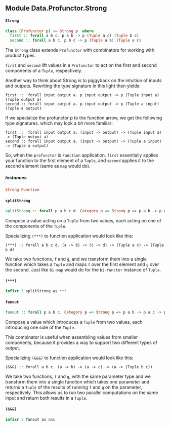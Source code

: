 ## Module Data.Profunctor.Strong

#### `Strong`

``` purescript
class (Profunctor p) <= Strong p  where
  first :: forall a b c. p a b -> p (Tuple a c) (Tuple b c)
  second :: forall a b c. p b c -> p (Tuple a b) (Tuple a c)
```

The `Strong` class extends `Profunctor` with combinators for working with
product types.

`first` and `second` lift values in a `Profunctor` to act on the first and
second components of a `Tuple`, respectively.

Another way to think about Strong is to piggyback on the intuition of
inputs and outputs.  Rewriting the type signature in this light then yields:
```
first ::  forall input output a. p input output -> p (Tuple input a) (Tuple output a)
second :: forall input output a. p input output -> p (Tuple a input) (Tuple a output)
```
If we specialize the profunctor p to the function arrow, we get the following type
signatures, which may look a bit more familiar:
```
first ::  forall input output a. (input -> output) -> (Tuple input a) -> (Tuple output a)
second :: forall input output a. (input -> output) -> (Tuple a input) -> (Tuple a output)
```
So, when the `profunctor` is `Function` application, `first` essentially applies your function
to the first element of a `Tuple`, and `second` applies it to the second element (same as `map` would do).

##### Instances
``` purescript
Strong Function
```

#### `splitStrong`

``` purescript
splitStrong :: forall p a b c d. Category p => Strong p => p a b -> p c d -> p (Tuple a c) (Tuple b d)
```

Compose a value acting on a `Tuple` from two values, each acting on one of
the components of the `Tuple`.

Specializing `(***)` to function application would look like this:
```
(***) :: forall a b c d. (a -> b) -> (c -> d) -> (Tuple a c) -> (Tuple b d)
```
We take two functions, `f` and `g`, and we transform them into a single function which
takes a `Tuple` and maps `f` over the first element and `g` over the second.  Just like `bi-map`
would do for the `bi-functor` instance of `Tuple`.

#### `(***)`

``` purescript
infixr 3 splitStrong as ***
```

#### `fanout`

``` purescript
fanout :: forall p a b c. Category p => Strong p => p a b -> p a c -> p a (Tuple b c)
```

Compose a value which introduces a `Tuple` from two values, each introducing
one side of the `Tuple`.

This combinator is useful when assembling values from smaller components,
because it provides a way to support two different types of output.

Specializing `(&&&)` to function application would look like this:
```
(&&&) :: forall a b c. (a -> b) -> (a -> c) -> (a -> (Tuple b c))
```
We take two functions, `f` and `g`, with the same parameter type and we transform them into a
single function which takes one parameter and returns a `Tuple` of the results of running
`f` and `g` on the parameter, respectively.  This allows us to run two parallel computations
on the same input and return both results in a `Tuple`.

#### `(&&&)`

``` purescript
infixr 3 fanout as &&&
```


